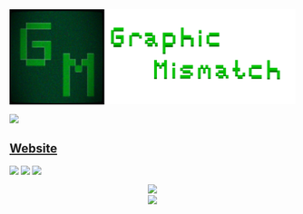 <img src="header.png"/>

<a href="https://www.linkedin.com/in/rayan-madan/"><img src="https://img.shields.io/badge/linkedin-%230077B5.svg?style=for-the-badge&logo=linkedin"/></a>

<b><h2><a href="https://graphicmismatch.github.io/">Website</a></h2></b>

</details>
<img src="https://github-readme-streak-stats.herokuapp.com?user=graphicmismatch&theme=android-dark&border=15DD30"/>
<img src="https://github-readme-stats.vercel.app/api/top-langs?username=graphicmismatch&theme=chartreuse-dark&border=15DD30"/>
<img src="https://github-readme-stats.vercel.app/api?username=graphicmismatch&theme=chartreuse-dark&border=15DD30"show_icons=true"/>
<ul>
</ul>
<p align="center">
  <a href="https://discord.com/users/433953456315957258"> <img src="https://lanyard.cnrad.dev/api/433953456315957258"></a> <br>
  <img src="https://skillicons.dev/icons?i=git,github,py,discord,bots,vscode,unity,bash,cs,java,linux,raspberrypi" />
</p>



